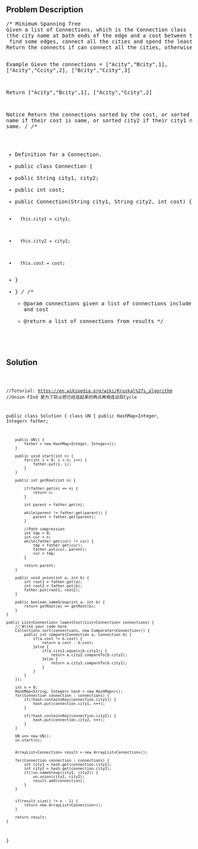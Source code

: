 <!--
<style>
  body { font-family: Arial, sans-serif; }
  .container { max-width: 400px; margin: 50px; padding: 10px; }
  .comment-block { background-color: #f9f9f9; padding: 10px; border-left: 5px solid #ccc; max-width: 400px; margin: 50px; overflow-wrap: break-word; white-space: pre-wrap; }
  .code-block { background-color: #f4f4f4; padding: 10px; border: 1px solid #ddd; }
</style>
-->

<div class='container'>
<h2>Problem Description</h2>
<div class='comment-block'>
<pre>
/* Minimum Spanning Tree
Given a list of Connections, which is the Connection class 
(the city name at both ends of the edge and a cost between them),
 find some edges, connect all the cities and spend the least amount.
Return the connects if can connect all the cities, otherwise return empty list.

Example
Gievn the connections = ["Acity","Bcity",1], ["Acity","Ccity",2], ["Bcity","Ccity",3]

Return ["Acity","Bcity",1], ["Acity","Ccity",2]

Notice
Return the connections sorted by the cost, 
or sorted city1 name if their cost is same, or sorted city2 if their city1 name is also same.
*/
/**
 * Definition for a Connection.
 * public class Connection {
 *   public String city1, city2;
 *   public int cost;
 *   public Connection(String city1, String city2, int cost) {
 *       this.city1 = city1;
 *       this.city2 = city2;
 *       this.cost = cost;
 *   }
 * }
 */
    /**
     * @param connections given a list of connections include two cities and cost
     * @return a list of connections from results
     */
</pre>
</div>

<h2>Solution</h2>
<div class='code-block'>
<pre><code class='language-java'>

//Totorial: https://en.wikipedia.org/wiki/Kruskal%27s_algorithm
//Union FInd 是为了防止把已经连起来的两点再相连出现Cycle

public class Solution {
    class UN {
        public HashMap<Integer, Integer> father;
        
        public UN() {
            father = new HashMap<Integer, Integer>();
        }
        
        public void start(int n) {
            for(int i = 0; i < n; i++) {
                father.put(i, i);
            }
        }
        
        public int getRoot(int n) {

            if(father.get(n) == n) {
                return n;
            }
            
            int parent = father.get(n);
            
            while(parent != father.get(parent)) {
                parent = father.get(parent);
            }
            
            //Path compression
            int tmp = 0;
            int cur = n;
            while(father.get(cur) != cur) {
                tmp = father.get(cur);
                father.put(cur, parent);
                cur = tmp;
            }
            
            return parent;
        }
        
        public void union(int a, int b) {
            int root1 = father.get(a);
            int root2 = father.get(b);
            father.put(root1, root2);
        }
        
        public boolean sameGroup(int a, int b) {
            return getRoot(a) == getRoot(b);
        }
    }
    
    public List<Connection> lowestCost(List<Connection> connections) {
        // Write your code here
        Collections.sort(connections, new Comparator<Connection>() {
            public int compare(Connection a, Connection b) {
                if(a.cost != b.cost) {
                    return a.cost - b.cost;
                }else {
                    if(a.city1.equals(b.city1)) {
                        return a.city2.compareTo(b.city2);
                    }else {
                        return a.city1.compareTo(b.city1);
                    }
                }
            }
        });
        
        int n = 0;
        HashMap<String, Integer> hash = new HashMap<>();
        for(Connection connection : connections) {
            if(!hash.containsKey(connection.city1)) {
                hash.put(connection.city1, n++);
            }
            
            if(!hash.containsKey(connection.city2)) {
                hash.put(connection.city2, n++);
            }
        }
        
        UN un= new UN();
        un.start(n);
       
        
        ArrayList<Connection> result = new ArrayList<Connection>();
        
        for(Connection connection : connections) {
            int city1 = hash.get(connection.city1);
            int city2 = hash.get(connection.city2);
            if(!un.sameGroup(city1, city2)) {
                un.union(city1, city2);
                result.add(connection);
            }
        }
        

        if(result.size() != n - 1) {
            return new ArrayList<Connection>();
        }
        
        return result;
    }
}</code></pre>
</div>
</div>
